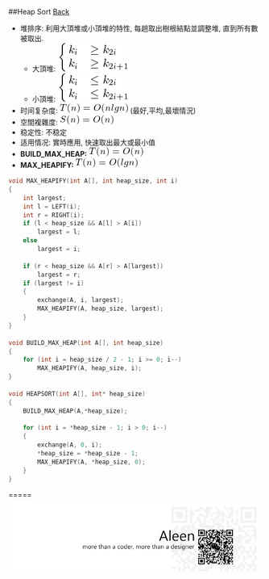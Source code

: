 ##Heap Sort [Back](./../Sort.md)
- 堆排序: 利用大頂堆或小頂堆的特性, 每趟取出樹根結點並調整堆, 直到所有數被取出.
	- 大頂堆: <img src="./max_heap.png">
	- 小頂堆: <img src="./min_heap.png">
- 时间复杂度: <img src="./onlgn.png"> (最好,平均,最壞情況)
- 空間複雜度: <img src="./on.png">
- 稳定性: 不稳定
- 适用情况: 實時應用, 快速取出最大或最小值
- **BUILD_MAX_HEAP:** <img src="./on1.png"> 
- **MAX_HEAPIFY:** <img src="./olgn.png">

```c
void MAX_HEAPIFY(int A[], int heap_size, int i)
{
	int largest;
	int l = LEFT(i);
	int r = RIGHT(i);
	if (l < heap_size && A[l] > A[i])
		largest = l;
	else
		largest = i;

	if (r < heap_size && A[r] > A[largest])
		largest = r;
	if (largest != i)
	{
		exchange(A, i, largest);
		MAX_HEAPIFY(A, heap_size, largest);
	}
}

void BUILD_MAX_HEAP(int A[], int heap_size)
{
	for (int i = heap_size / 2 - 1; i >= 0; i--)
		MAX_HEAPIFY(A, heap_size, i);
}

void HEAPSORT(int A[], int* heap_size)
{
	BUILD_MAX_HEAP(A,*heap_size);
	
	for (int i = *heap_size - 1; i > 0; i--)
	{
		exchange(A, 0, i);
		*heap_size = *heap_size - 1;
		MAX_HEAPIFY(A, *heap_size, 0);
	}
}
```

=====
<a href="http://aleen42.github.io/" target="_blank" ><img src="./../../../pic/tail.gif"></a>
